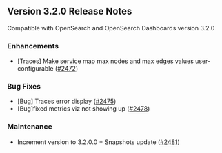 ## Version 3.2.0 Release Notes

Compatible with OpenSearch and OpenSearch Dashboards version 3.2.0

### Enhancements
* [Traces] Make service map max nodes and max edges values user-configurable ([#2472](https://github.com/opensearch-project/dashboards-observability/pull/2472))

### Bug Fixes
* [Bug] Traces error display ([#2475](https://github.com/opensearch-project/dashboards-observability/pull/2475))
* [Bug]fixed metrics viz not showing up ([#2478](https://github.com/opensearch-project/dashboards-observability/pull/2478))

### Maintenance
* Increment version to 3.2.0.0 + Snapshots update ([#2481](https://github.com/opensearch-project/dashboards-observability/pull/2481))